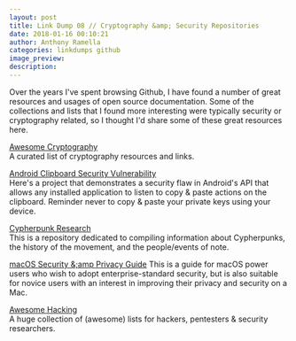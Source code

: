 ```yaml
---
layout: post
title: Link Dump 08 // Cryptography &amp; Security Repositories
date: 2018-01-16 00:10:21
author: Anthony Ramella
categories: linkdumps github
image_preview:
description:
---
```


Over the years I've spent browsing Github, I have found a number of great resources and usages of open source documentation. Some of the collections and lists that I found more interesting were typically security or cryptography related, so I thought I'd share some of these great resources here.  

[Awesome Cryptography](https://github.com/sobolevn/awesome-cryptography)  
A curated list of cryptography resources and links.  

[Android Clipboard Security Vulnerability](https://github.com/grepx/android-clipboard-security/blob/master/README.md)  
Here's a project that demonstrates a security flaw in Android's API that allows any installed application to listen to copy & paste actions on the clipboard. Reminder never to copy & paste your private keys using your device.  

[Cypherpunk Research](https://github.com/tombusby/cypherpunk-research)  
This is a repository dedicated to compiling information about Cypherpunks, the history of the movement, and the people/events of note.

[macOS Security &;amp Privacy Guide](https://github.com/drduh/macOS-Security-and-Privacy-Guide)
This is a guide for macOS power users who wish to adopt enterprise-standard security, but is also suitable for novice users with an interest in improving their privacy and security on a Mac.  

[Awesome Hacking](https://github.com/Hack-with-Github/Awesome-Hacking)  
A huge collection of (awesome) lists for hackers, pentesters & security researchers.
